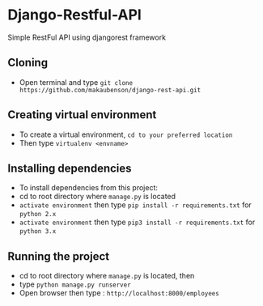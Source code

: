 # Django-Restful-API
Simple RestFul API using djangorest framework

## Cloning

- Open terminal and type `git clone https://github.com/makaubenson/django-rest-api.git`

## Creating virtual environment

- To create a virtual environment, `cd to your preferred location`
- Then type `virtualenv <envname>`

## Installing dependencies
- To install dependencies from this project:
- cd to root directory where `manage.py` is located
- `activate environment` then type `pip install -r requirements.txt`  for `python 2.x`
- `activate environment` then type `pip3 install -r requirements.txt`  for `python 3.x`
## Running the project
- cd to root directory where `manage.py` is located, then
- type `python manage.py runserver`
- Open browser then type : `http://localhost:8000/employees`
